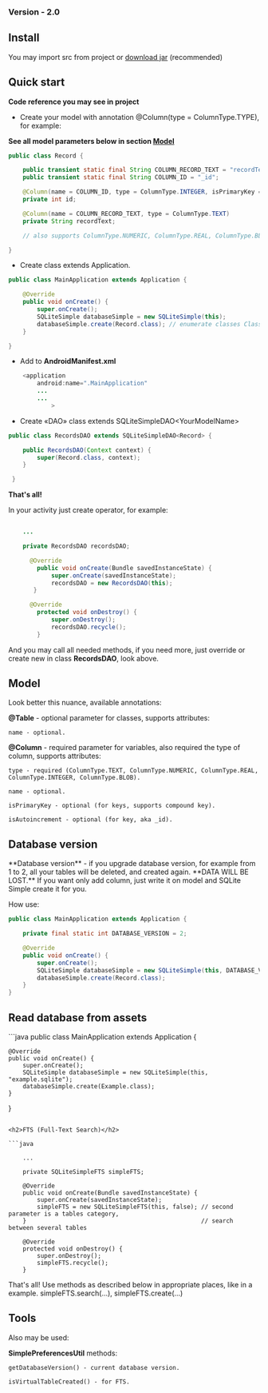 <h3>Version - 2.0</h3>

<h2>Install</h2>
You may import src from project or <a href="http://sourceforge.net/projects/sqlite-android/files/sqlite-simple-2.0.jar/download">download jar</a> (recommended)

<h2>Quick start</h2>

**Code reference you may see in project**

- Create your model with annotation @Column(type = ColumnType.TYPE), for example:

**See all model parameters below in section <a href="https://github.com/kvirair/SQLite-Simple-Android#model">Model</a>**

```java
public class Record {

    public transient static final String COLUMN_RECORD_TEXT = "recordText";
    public transient static final String COLUMN_ID = "_id";

    @Column(name = COLUMN_ID, type = ColumnType.INTEGER, isPrimaryKey = true, isAutoincrement = true)
    private int id;

    @Column(name = COLUMN_RECORD_TEXT, type = ColumnType.TEXT)
    private String recordText;

    // also supports ColumnType.NUMERIC, ColumnType.REAL, ColumnType.BLOB

}
```

- Create class extends Application.

```java
public class MainApplication extends Application {

    @Override
    public void onCreate() {
        super.onCreate();
        SQLiteSimple databaseSimple = new SQLiteSimple(this);
        databaseSimple.create(Record.class); // enumerate classes Class1.class, Class2.class,...
    }

}
```

- Add to **AndroidManifest.xml**

```java
    <application
        android:name=".MainApplication"
        ...
        ...
            >
```

- Create «DAO» class extends SQLiteSimpleDAO\<YourModelName\>

```java
public class RecordsDAO extends SQLiteSimpleDAO<Record> {

    public RecordsDAO(Context context) {
        super(Record.class, context);
    }

 }
```

**That's all!**

In your activity just create operator, for example:
```java

    ...

    private RecordsDAO recordsDAO;

      @Override
        public void onCreate(Bundle savedInstanceState) {
            super.onCreate(savedInstanceState);
            recordsDAO = new RecordsDAO(this);
       }

      @Override
        protected void onDestroy() {
            super.onDestroy();
            recordsDAO.recycle();
        }

```
And you may call all needed methods, if you need more, just override or create new in class **RecordsDAO**, look above.

<h2>Model</h2>
Look better this nuance, available annotations:

**@Table** - optional parameter for classes, supports attributes:

    name - optional.

**@Column** - required parameter for variables, also required the type of column, supports attributes:

    type - required (ColumnType.TEXT, ColumnType.NUMERIC, ColumnType.REAL, ColumnType.INTEGER, ColumnType.BLOB).

    name - optional.

    isPrimaryKey - optional (for keys, supports compound key).

    isAutoincrement - optional (for key, aka _id).

<h2>Database version</h2>
**Database version** - if you upgrade database version, for example from 1 to 2, all your tables will be deleted, and created again. **DATA WILL BE LOST.**
If you want only add column, just write it on model and SQLite Simple create it for you.

How use:

```java
public class MainApplication extends Application {

    private final static int DATABASE_VERSION = 2;

    @Override
    public void onCreate() {
        super.onCreate();
        SQLiteSimple databaseSimple = new SQLiteSimple(this, DATABASE_VERSION); // just write here
        databaseSimple.create(Record.class);                                    // if you not specify version
    }                                                                           // library set version 1
}
```

<h2>Read database from assets</h2>
```java
public class MainApplication extends Application {

    @Override
    public void onCreate() {
        super.onCreate();
        SQLiteSimple databaseSimple = new SQLiteSimple(this, "example.sqlite");
        databaseSimple.create(Example.class);
    }

}
```

<h2>FTS (Full-Text Search)</h2>

```java

    ...

    private SQLiteSimpleFTS simpleFTS;

    @Override
    public void onCreate(Bundle savedInstanceState) {
        super.onCreate(savedInstanceState);
        simpleFTS = new SQLiteSimpleFTS(this, false); // second parameter is a tables category,
    }                                                 // search between several tables

    @Override
    protected void onDestroy() {
        super.onDestroy();
        simpleFTS.recycle();
    }

```

That's all! Use methods as described below in appropriate places, like in a example.
simpleFTS.search(...), simpleFTS.create(...)

<h2>Tools</h2>

Also may be used:

**SimplePreferencesUtil** methods:

    getDatabaseVersion() - current database version.

    isVirtualTableCreated() - for FTS.